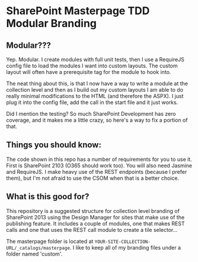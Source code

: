 # SharePoint Masterpage TDD Modular Branding

## Modular???

Yep. Modular. I create modules with full unit tests, then I use a RequireJS config file to load the modules I want into custom layouts. The custom layout will often have a prerequisite tag for the module to hook into.

The neat thing about this, is that I now have a way to write a module at the collection level and then as I build out my custom layouts I am able to do really minimal modifications to the HTML (and therefore the ASPX). I just plug it into the config file, add the call in the start file and it just works.

Did I mention the testing? So much SharePoint Development has zero coverage, and it makes me a little crazy, so here's a way to fix a portion of that.

## Things you should know:

The code shown in this repo has a number of requirements for you to use it. First is SharePoint 2103 (O365 should work too). You will also need Jasmine and RequireJS. I make heavy use of the REST endpoints (because I prefer them), but I'm not afraid to use the CSOM when that is a better choice.

## What is this good for?

This repository is a suggested structure for collection level branding of SharePoint 2013 using the Design Manager for sites that make use of the publishing feature. It includes a couple of modules, one that makes REST calls and one that uses the REST call module to create a tile selector...

The masterpage folder is located at `YOUR-SITE-COLLECTION-URL/_catalogs/masterpage`. I like to keep all of my branding files under a folder named 'custom'.